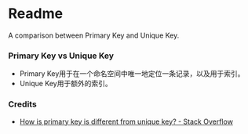 # Readme
A comparison between Primary Key and Unique Key.

### Primary Key vs Unique Key
- Primary Key用于在一个命名空间中唯一地定位一条记录，以及用于索引。
- Unique Key用于额外的索引。

### Credits
- [How is primary key is different from unique key? - Stack Overflow](https://stackoverflow.com/questions/65860803/how-is-primary-key-is-different-from-unique-key)
